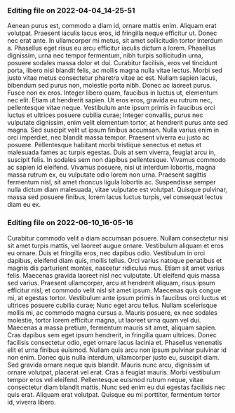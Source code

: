 

### Editing file on 2022-04-04_14-25-51

Aenean purus est, commodo a diam id, ornare mattis enim. Aliquam erat volutpat. Praesent iaculis lacus eros, id fringilla neque efficitur ut. Donec nec erat ante. In ullamcorper mi metus, sit amet sollicitudin tortor interdum a. Phasellus eget risus eu arcu efficitur iaculis dictum a lorem. Phasellus dignissim, urna nec tempor fermentum, nibh turpis sollicitudin urna, posuere sodales massa dolor et dui. Curabitur facilisis, eros vel tincidunt porta, libero nisl blandit felis, ac mollis magna nulla vitae lectus. Morbi sed justo vitae metus consectetur pharetra vitae ac est. Nullam sapien lacus, bibendum sed purus non, molestie porta nibh. Donec ac laoreet purus. Fusce non ex eros. Integer libero quam, faucibus in luctus ut, elementum nec elit. Etiam ut hendrerit sapien.
Ut eros eros, gravida eu rutrum nec, pellentesque vitae neque. Vestibulum ante ipsum primis in faucibus orci luctus et ultrices posuere cubilia curae; Integer convallis, purus nec vulputate dignissim, enim velit elementum tortor, at hendrerit purus ante sed magna. Sed suscipit velit ut ipsum finibus accumsan. Nulla varius enim in orci imperdiet, nec blandit massa tempor. Praesent viverra eu justo ac posuere. Pellentesque habitant morbi tristique senectus et netus et malesuada fames ac turpis egestas. Duis at sem viverra, feugiat arcu in, suscipit felis. In sodales sem non dapibus pellentesque. Vivamus commodo ac sapien id eleifend. Vivamus posuere, nisi ut interdum lobortis, magna massa rutrum ex, eu vulputate odio lorem non urna. Praesent sagittis fermentum nisl, sit amet rhoncus ligula lobortis ac. Suspendisse semper nulla dictum diam malesuada, vitae vulputate est volutpat. Quisque pulvinar, massa sed posuere finibus, lorem lacus luctus turpis, vel consequat lectus diam eu ex.




### Editing file on 2022-06-10_16-05-16

Curabitur commodo velit a diam accumsan posuere. Nullam consectetur nisi sit amet turpis mattis, vel laoreet augue ornare. Vestibulum aliquam et eros eu ornare. Duis et fringilla eros, nec dapibus odio. Vestibulum in orci dapibus, eleifend diam quis, mollis tellus. Orci varius natoque penatibus et magnis dis parturient montes, nascetur ridiculus mus. Etiam sit amet varius felis. Maecenas gravida laoreet nisl nec vulputate. Ut eleifend quis massa sed varius. Praesent ullamcorper, arcu at hendrerit aliquam, risus ipsum efficitur nisl, et commodo velit nisl sit amet ipsum. Maecenas quis congue mi, at egestas tortor. Vestibulum ante ipsum primis in faucibus orci luctus et ultrices posuere cubilia curae; Nunc eget arcu tellus. Nullam scelerisque mollis mi, ac commodo magna cursus a. Mauris posuere, ex nec sodales molestie, tortor lorem efficitur magna, ut laoreet urna quam vel dui. Maecenas a massa pretium, fermentum mauris sit amet, aliquam sapien.
Cras dapibus sem eget ipsum hendrerit, in fringilla quam ultrices. Donec facilisis consectetur odio, eget ornare lacus lacinia et. Phasellus venenatis elit et urna finibus euismod. Nullam quis arcu non ipsum pulvinar pulvinar id non enim. Donec quis nulla interdum, ullamcorper justo eu, suscipit diam. Sed gravida ornare neque quis blandit. Mauris nunc arcu, dignissim ut ornare volutpat, placerat vel erat. Cras a feugiat mauris. Morbi vestibulum tempor eros vel eleifend. Pellentesque euismod rutrum neque, vitae consectetur diam blandit mattis. Nunc sed enim eu dui egestas facilisis nec quis erat. Aliquam erat volutpat. Quisque eu mi porttitor, fermentum tortor id, viverra libero.



